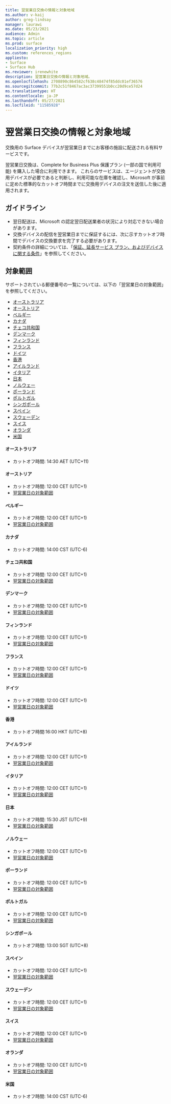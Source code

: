 ```yaml
---
title: 翌営業日交換の情報と対象地域
ms.author: v-kaij
author: greg-lindsay
manager: laurawi
ms.date: 05/23/2021
audience: Admin
ms.topic: article
ms.prod: surface
localization_priority: high
ms.custom: references_regions
appliesto:
- Surface
- Surface Hub
ms.reviewer: irenewhite
description: 翌営業日交換の情報と対象地域。
ms.openlocfilehash: 2708890c864582cf638c48474f85ddc01ef36576
ms.sourcegitcommit: 77b2c51f8467ac3ac37399551b0cc20d9ce57d24
ms.translationtype: HT
ms.contentlocale: ja-JP
ms.lasthandoff: 05/27/2021
ms.locfileid: "11585928"
---
```

# <a name="next-business-day-replacement-information--coverage-areas"></a>翌営業日交換の情報と対象地域

交換用の Surface デバイスが翌営業日までにお客様の施設に配送される有料サービスです。 

翌営業日交換は、Complete for Business Plus 保護プラン (一部の国で利用可能) を購入した場合に利用できます。 これらのサービスは、エージェントが交換用デバイスが必要であると判断し、利用可能な在庫を確認し、Microsoft が事前に定めた標準的なカットオフ時間までに交換用デバイスの注文を送信した後に適用されます。 

## <a name="guidelines"></a>ガイドライン

- 翌日配送は、Microsoft の認定翌日配送業者の状況により対応できない場合があります。
- 交換デバイスの配信を翌営業日までに保証するには、次に示すカットオフ時間でデバイスの交換要求を完了する必要があります。
- 契約条件の詳細については、「[保証、延長サービス プラン、およびデバイスに関する条件](https://support.microsoft.com/topic/warranties-extended-service-plans-and-terms-conditions-for-your-device-eedf7a23-84a7-1a47-480b-0e10503eedf5)」を参照してください。

## <a name="coverage"></a>対象範囲

サポートされている郵便番号の一覧については、以下の「翌営業日の対象範囲」を参照してください。 

- [オーストラリア](#australia)
- [オーストリア](#austria)
- [ベルギー](#belgium)
- [カナダ](#canada)
- [チェコ共和国](#czech-republic)
- [デンマーク](#denmark)
- [フィンランド](#finland)
- [フランス](#france)
- [ドイツ](#germany)
- [香港](#hong-kong)
- [アイルランド](#ireland)
- [イタリア](#italy)
- [日本](#japan)
- [ノルウェー](#norway)
- [ポーランド](#poland)
- [ポルトガル](#portugal)
- [シンガポール](#singapore)
- [スペイン](#spain)
- [スウェーデン](#sweden)
- [スイス](#switzerland)
- [オランダ](#the-netherlands)
- [米国](#united-states)


#### <a name="australia"></a>オーストラリア

- カットオフ時間: 14:30 AET (UTC+11)

#### <a name="austria"></a>オーストリア

- カットオフ時間: 12:00 CET (UTC+1)
- [翌営業日の対象範囲](https://download.microsoft.com/download/5/7/5/575447e3-70c1-468b-a714-22d3cded7a6e/NBD%20Coverage%20-%20Austria%20Post%20Codes%20030321.xlsx)

#### <a name="belgium"></a>ベルギー

- カットオフ時間: 12:00 CET (UTC+1)
- [翌営業日の対象範囲](https://download.microsoft.com/download/f/b/9/fb95d99c-1403-4ecf-bbde-0bab2af2c2ce/NBD%20Coverage%20-%20Belgium%20Post%20Codes%20030321.xlsx)

#### <a name="canada"></a>カナダ

- カットオフ時間: 14:00 CST (UTC-6)

#### <a name="czech-republic"></a>チェコ共和国

- カットオフ時間: 12:00 CET (UTC+1)
- [翌営業日の対象範囲](https://download.microsoft.com/download/9/2/6/926014cb-38b2-4270-b841-d3dc56f6e341/NBD%20Coverage%20-%20Czech%20Republic%20Post%20Codes%20042821.xlsx)

#### <a name="denmark"></a>デンマーク 

- カットオフ時間: 12:00 CET (UTC+1) 
- [翌営業日の対象範囲](https://download.microsoft.com/download/9/e/6/9e6b4db6-b9f6-412e-a296-a10b5bc6e591/NBD%20Coverage%20-%20Denmark%20Post%20Codes%20030321.xlsx)

#### <a name="finland"></a>フィンランド

- カットオフ時間: 12:00 CET (UTC+1)
- [翌営業日の対象範囲](https://download.microsoft.com/download/b/d/d/bddd01a3-6f8e-4bd2-9549-4dbf0a5aee86/NBD%20Coverage%20-%20Finland%20Post%20Codes%20030321.xlsx)

#### <a name="france"></a>フランス

- カットオフ時間: 12:00 CET (UTC+1)
- [翌営業日の対象範囲](https://download.microsoft.com/download/7/b/0/7b0fa1bb-4c75-474a-83be-6d55e0fa719f/NBD%20Coverage%20-%20France%20Postal%20Codes%20042821.xlsx)

#### <a name="germany"></a>ドイツ

- カットオフ時間: 12:00 CET (UTC+1)
- [翌営業日の対象範囲](https://download.microsoft.com/download/d/4/f/d4f6c11f-ada2-4400-b502-2e722644427b/NBD%20Coverage%20-%20Germany%20Post%20Codes%20042821.xlsx)

#### <a name="hong-kong"></a>香港

- カットオフ時間:16:00 HKT (UTC+8) 

#### <a name="ireland"></a>アイルランド

- カットオフ時間: 12:00 CET (UTC+1)
- [翌営業日の対象範囲](https://download.microsoft.com/download/d/6/f/d6f05276-3657-49d3-8871-a2e445b686ef/NBD%20Coverage%20-%20Ireland%20Post%20Codes%20030321.xlsx)

#### <a name="italy"></a>イタリア

- カットオフ時間: 12:00 CET (UTC+1)
- [翌営業日の対象範囲](https://download.microsoft.com/download/6/9/a/69a57c96-f4ce-4f93-a99a-2469ed737351/NBD%20Coverage%20-%20Italy%20Post%20Codes%20030321.xlsx)

#### <a name="japan"></a>日本

- カットオフ時間: 15:30 JST (UTC+9)
- [翌営業日の対象範囲](https://download.microsoft.com/download/c/7/8/c781a035-19f7-4563-9dd9-e8c5f3713342/NBD%20Coverage%20-%20Japan%20Post%20Codes%20060121.xlsx)

#### <a name="norway"></a>ノルウェー

- カットオフ時間: 12:00 CET (UTC+1)
- [翌営業日の対象範囲](https://download.microsoft.com/download/2/8/0/2803e50f-b7fb-431a-9eb9-efba7fb32260/NBD%20Coverage%20-%20Norway%20Post%20Codes%20032521.xlsx)

#### <a name="poland"></a>ポーランド

- カットオフ時間: 12:00 CET (UTC+1)
- [翌営業日の対象範囲](https://download.microsoft.com/download/f/e/8/fe8b9b43-5f72-4cf1-971d-78dd46f8ea1c/NBD%20Coverage%20-%20Poland%20Post%20Codes%20042821.xlsx
)

#### <a name="portugal"></a>ポルトガル

- カットオフ時間: 12:00 CET (UTC+1)
- [翌営業日の対象範囲](https://download.microsoft.com/download/5/1/4/5146ceeb-651c-4b10-afeb-ea1abb733e33/NBD%20Coverage%20-%20Portugal%20Post%20Codes%20030321.xlsx)

#### <a name="singapore"></a>シンガポール

- カットオフ時間: 13:00 SGT (UTC+8)

#### <a name="spain"></a>スペイン

- カットオフ時間: 12:00 CET (UTC+1)
- [翌営業日の対象範囲](https://download.microsoft.com/download/6/1/d/61da1e35-e17e-4a67-ab81-27cf7a21f91b/NBD%20Coveragef-%20Spain%20Post%20Codes%20030321.xlsx)

#### <a name="sweden"></a>スウェーデン

- カットオフ時間: 12:00 CET (UTC+1)
- [翌営業日の対象範囲](https://download.microsoft.com/download/3/c/8/3c8a0591-2ee9-4742-835f-86b8c79b986f/NBD%20Coverage%20-%20Sweden%20Post%20Codes%20030321.xlsx)

#### <a name="switzerland"></a>スイス

- カットオフ時間: 12:00 CET (UTC+1)
- [翌営業日の対象範囲](https://download.microsoft.com/download/e/6/9/e69789ca-4617-4b23-afb2-09529f320de3/NBD%20Coverage%20-%20Switzerland%20Post%20Codes%20030321%20update.xlsx)

#### <a name="the-netherlands"></a>オランダ

- カットオフ時間: 12:00 CET (UTC+1)
- [翌営業日の対象範囲](https://download.microsoft.com/download/6/3/f/63f2ff4c-3b8f-465e-9498-0878f7ba70f3/NBD%20Coverage%20-%20Netherlands%20Post%20Codes%20042821.xlsx)

#### <a name="united-states"></a>米国 

- カットオフ時間: 14:00 CST (UTC-6)
